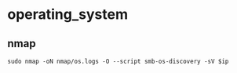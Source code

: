 # operating_system

## nmap

```shell
sudo nmap -oN nmap/os.logs -O --script smb-os-discovery -sV $ip
```
